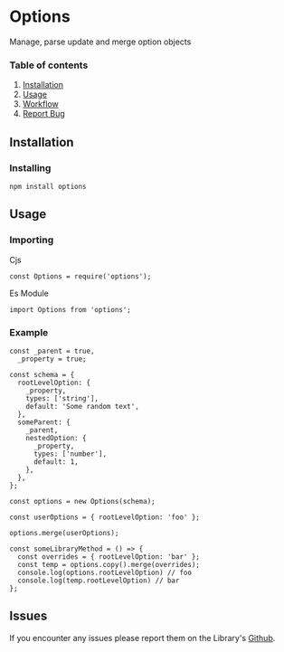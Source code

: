 # Options

Manage, parse update and merge option objects

### Table of contents

1. [ Installation](#Install)
2. [ Usage](#usage)
3. [ Workflow](#workflow)
4. [ Report Bug](#bugs)

<a name="Install"></a>

## Installation

### Installing

```
npm install options
```
<a name="Install"></a>

## Usage

### Importing

Cjs

```
const Options = require('options');
```

Es Module

```
import Options from 'options';
```

### Example

```
const _parent = true,
  _property = true;

const schema = {
  rootLevelOption: {
    _property,
    types: ['string'],
    default: 'Some random text',
  },
  someParent: {
    _parent,
    nestedOption: {
      _property,
      types: ['number'],
      default: 1,
    },
  },
};

const options = new Options(schema);

const userOptions = { rootLevelOption: 'foo' };

options.merge(userOptions);

const someLibraryMethod = () => {
  const overrides = { rootLevelOption: 'bar' };
  const temp = options.copy().merge(overrides);
  console.log(options.rootLevelOption) // foo
  console.log(temp.rootLevelOption) // bar
};
```

<a name="bugs"></a>

## Issues

If you encounter any issues please report them on the Library's [Github](https://github.com/JazzBrown1/options/issues).
